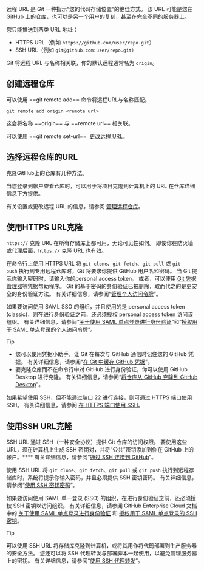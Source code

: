 
远程 URL 是 Git 一种指示“您的代码存储位置”的绝佳方式。 该 URL 可能是您在 GitHub 上的仓库，也可以是另一个用户的复刻，甚至在完全不同的服务器上。

您只能推送到两类 URL 地址：

- HTTPS URL（例如 `https://github.com/user/repo.git`）
- SSH URL（例如 `git@github.com:user/repo.git`）

Git 将远程 URL 与名称相关联，你的默认远程通常名为 `origin`。

## 创建远程仓库

可以使用 ==git remote add== 命令将远程URL与名称匹配。

```shell
git remote add origin <remote url>
```

这会将名称 ==origin== 与 ==remote url== 相关联。

可以使用 ==git remote set-url==  [更改远程 URL](https://docs.github.com/zh/get-started/git-basics/managing-remote-repositories)。

## 选择远程仓库的URL

克隆GitHub上的仓库有几种方法。

当您登录到帐户查看仓库时，可以用于将项目克隆到计算机上的 URL 在仓库详细信息下方提供。

有关设置或更改远程 URL 的信息，请参阅 [管理远程仓库](https://docs.github.com/zh/get-started/git-basics/managing-remote-repositories)。

## 使用HTTPS URL克隆

`https://` 克隆 URL 在所有存储库上都可用，无论可见性如何。 即使你在防火墙或代理后面，`https://` 克隆 URL 也有效。

在命令行上使用 HTTPS URL 将 `git clone`、`git fetch`、`git pull` 或 `git push` 执行到专用远程仓库时，Git 将要求你提供 GitHub 用户名和密码。 当 Git 提示你输入密码时，请输入你的personal access token。 或者，可以使用 [Git 凭据管理器](https://github.com/GitCredentialManager/git-credential-manager/blob/main/README.md)等凭据帮助程序。 Git 的基于密码的身份验证已被删除，取而代之的是更安全的身份验证方法。 有关详细信息，请参阅“[管理个人访问令牌](https://docs.github.com/zh/authentication/keeping-your-account-and-data-secure/creating-a-personal-access-token)”。

如果要访问使用 SAML SSO 的组织，并且使用的是 personal access token (classic)，则在进行身份验证之前，还必须授权 personal access token 访问该组织。 有关详细信息，请参阅“[关于使用 SAML 单点登录进行身份验证](https://docs.github.com/zh/authentication/authenticating-with-saml-single-sign-on/about-authentication-with-saml-single-sign-on)”和“[授权用于 SAML 单点登录的个人访问令牌](https://docs.github.com/zh/authentication/authenticating-with-saml-single-sign-on/authorizing-a-personal-access-token-for-use-with-saml-single-sign-on)”。

Tip

- 您可以使用凭据小助手，让 Git 在每次与 GitHub 通信时记住您的 GitHub 凭据。 有关详细信息，请参阅“[在 Git 中缓存 GitHub 凭据](https://docs.github.com/zh/get-started/git-basics/caching-your-github-credentials-in-git)”。
- 要克隆仓库而不在命令行中对 GitHub 进行身份验证，你可以使用 GitHub Desktop 进行克隆。 有关详细信息，请参阅“[将仓库从 GitHub 克隆到 GitHub Desktop](https://docs.github.com/zh/desktop/adding-and-cloning-repositories/cloning-a-repository-from-github-to-github-desktop)”。

如果希望使用 SSH，但不能通过端口 22 进行连接，则可通过 HTTPS 端口使用 SSH。 有关详细信息，请参阅 [在 HTTPS 端口使用 SSH](https://docs.github.com/zh/authentication/troubleshooting-ssh/using-ssh-over-the-https-port)。

## 使用SSH URL克隆

SSH URL 通过 SSH（一种安全协议）提供 Git 仓库的访问权限。 要使用这些 URL，须在计算机上生成 SSH 密钥对，并将“公共”密钥添加到你在 GitHub 上的帐户。**** 有关详细信息，请参阅“[通过 SSH 连接到 GitHub](https://docs.github.com/zh/authentication/connecting-to-github-with-ssh)”。

使用 SSH URL 将 `git clone`、`git fetch`、`git pull` 或 `git push` 执行到远程存储库时，系统将提示你输入密码，并且必须提供 SSH 密钥密码。 有关详细信息，请参阅“[使用 SSH 密钥密码](https://docs.github.com/zh/authentication/connecting-to-github-with-ssh/working-with-ssh-key-passphrases)”。

如果要访问使用 SAML 单一登录 (SSO) 的组织，在进行身份验证之前，还必须授权 SSH 密钥以访问组织。 有关详细信息，请参阅 GitHub Enterprise Cloud 文档中的 [关于使用 SAML 单点登录进行身份验证](https://docs.github.com/zh/enterprise-cloud@latest/authentication/authenticating-with-saml-single-sign-on/about-authentication-with-saml-single-sign-on) 和 [授权用于 SAML 单点登录的 SSH 密钥](https://docs.github.com/zh/enterprise-cloud@latest/authentication/authenticating-with-saml-single-sign-on/authorizing-an-ssh-key-for-use-with-saml-single-sign-on)。

Tip

可以使用 SSH URL 将存储库克隆到计算机，或将其用作将代码部署到生产服务器的安全方法。 您还可以将 SSH 代理转发与部署脚本一起使用，以避免管理服务器上的密钥。 有关详细信息，请参阅“[使用 SSH 代理转发](https://docs.github.com/zh/authentication/connecting-to-github-with-ssh/using-ssh-agent-forwarding)”。